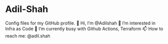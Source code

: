 # Adil-Shah
Config files for my GitHub profile.
👋 Hi, I’m @Adilshah
👀 I’m interested in Infra as Code
🌱 I’m currently busy with Github Actions, Terraform
📫 How to reach me: @adil.shah
